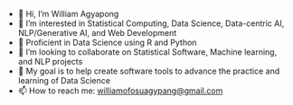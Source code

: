 - 👋 Hi, I’m William Agyapong
- 👀 I’m interested in Statistical Computing, Data Science, Data-centric AI, NLP/Generative AI, and Web Development
- 🌱 Proficient in Data Science using R and Python
- 💞️ I’m looking to collaborate on Statistical Software, Machine learning, and NLP projects
- :dart: My goal is to help create software tools to advance the practice and learning of Data Science
- 📫 How to reach me: williamofosuagypang@gmail.com

<!---
williamagyapong/williamagyapong is a ✨ special ✨ repository because its `README.md` (this file) appears on your GitHub profile.
You can click the Preview link to take a look at your changes.
--->
